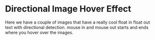 # Directional Image Hover Effect

Here we have a couple of images that have a really cool float in float out text with directional detection. mouse in and mouse out starts and ends where you hover over the images.
